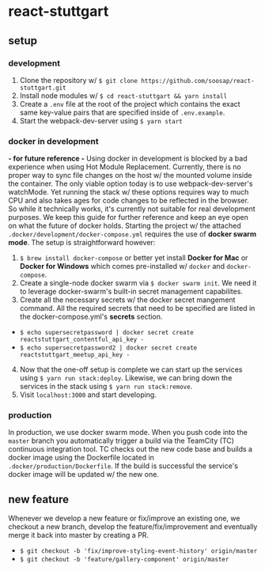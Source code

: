 # react-stuttgart

## setup

### development

1. Clone the repository w/ `$ git clone https://github.com/soosap/react-stuttgart.git`
2. Install node modules w/ `$ cd react-stuttgart && yarn install`
3. Create a `.env` file at the root of the project which contains the exact same key-value pairs that are specified inside of `.env.example`.
4. Start the webpack-dev-server using `$ yarn start`

### docker in development

**- for future reference -**
Using docker in development is blocked by a bad experience when using Hot Module Replacement. Currently, there is no proper way to sync file changes on the host w/ the mounted volume inside the container. The only viable option today is to use webpack-dev-server's watchMode. Yet running the stack w/ these options requires way to much CPU and also takes ages for code changes to be reflected in the browser. So while it technically works, it's currently not suitable for real development purposes. We keep this guide for further reference and keep an eye open on what the future of docker holds.
Starting the project w/ the attached `.docker/development/docker-compose.yml` requires the use of **docker swarm mode**. The setup is straightforward however:
1. `$ brew install docker-compose` or better yet install **Docker for Mac** or **Docker for Windows** which comes pre-installed w/ `docker` and `docker-compose`.
2. Create a single-node docker swarm via `$ docker swarm init`. We need it to leverage docker-swarm's built-in secret management capabilites.
3. Create all the necessary secrets w/ the docker secret mangement command. All the required secrets that need to be specified are listed in the docker-compose.yml's **secrets** section.
  * `$ echo supersecretpassword | docker secret create reactstuttgart_contentful_api_key -`
  * `$ echo supersecretpassword2 | docker secret create reactstuttgart_meetup_api_key -`
4. Now that the one-off setup is complete we can start up the services using `$ yarn run stack:deploy`. Likewise, we can bring down the services in the stack using `$ yarn run stack:remove`.
5. Visit `localhost:3000` and start developing.

### production

In production, we use docker swarm mode. When you push code into the `master` branch you automatically trigger a build via the TeamCity (TC) continuous integration tool. TC checks out the new code base and builds a docker image using the Dockerfile located in `.docker/production/Dockerfile`. If the build is successful the service's docker image will be updated w/ the new one.

## new feature
Whenever we develop a new feature or fix/improve an existing one, we checkout a new branch, develop the feature/fix/improvement and eventually merge it back into master by creating a PR.

* `$ git checkout -b 'fix/improve-styling-event-history' origin/master`
* `$ git checkout -b 'feature/gallery-component' origin/master`
